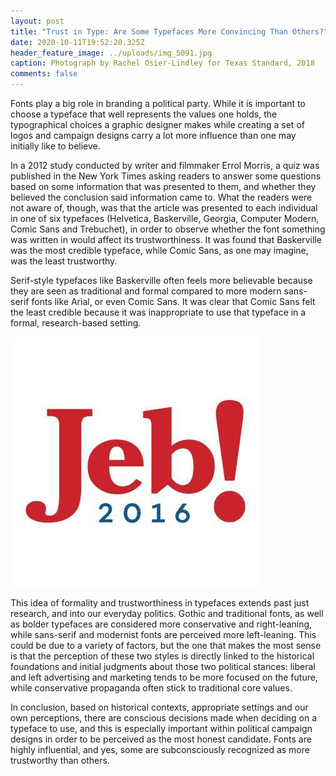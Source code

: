 ```yaml
---
layout: post
title: "Trust in Type: Are Some Typefaces More Convincing Than Others?"
date: 2020-10-11T19:52:20.325Z
header_feature_image: ../uploads/img_5091.jpg
caption: Photograph by Rachel Osier-Lindley for Texas Standard, 2018
comments: false
---
```

Fonts play a big role in branding a political party. While it is important to choose a typeface that well represents the values one holds, the typographical choices a graphic designer makes while creating a set of logos and campaign designs carry a lot more influence than one may initially like to believe.

In a 2012 study conducted by writer and filmmaker Errol Morris, a quiz was published in the New York Times asking readers to answer some questions based on some information that was presented to them, and whether they believed the conclusion said information came to. What the readers were not aware of, though, was that the article was presented to each individual in one of six typefaces (Helvetica, Baskerville, Georgia, Computer Modern, Comic Sans and Trebuchet), in order to observe whether the font something was written in would affect its trustworthiness. It was found that Baskerville was the most credible typeface, while Comic Sans, as one may imagine, was the least trustworthy. 

Serif-style typefaces like Baskerville often feels more believable because they are seen as traditional and formal compared to more modern sans-serif fonts like Arial, or even Comic Sans. It was clear that Comic Sans felt the least credible because it was inappropriate to use that typeface in a formal, research-based setting.

![Jeb Bush's 2016 presidential campaign logo featuring Baskerville.](../uploads/chdhg6eumaelypv.jpeg)

This idea of formality and trustworthiness in typefaces extends past just research, and into our everyday politics. Gothic and traditional fonts, as well as bolder typefaces are considered more conservative and right-leaning, while sans-serif and modernist fonts are perceived more left-leaning. This could be due to a variety of factors, but the one that makes the most sense is that the perception of these two styles is directly linked to the historical foundations and initial judgments about those two political stances: liberal and left advertising and marketing tends to be more focused on the future, while conservative propaganda often stick to traditional core values.

In conclusion, based on historical contexts, appropriate settings and our own perceptions, there are conscious decisions made when deciding on a typeface to use, and this is especially important within political campaign designs in order to be perceived as the most honest candidate. Fonts are highly influential, and yes, some are subconsciously recognized as more trustworthy than others.